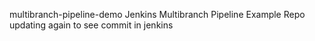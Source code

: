multibranch-pipeline-demo
Jenkins Multibranch Pipeline Example Repo
updating again to see commit in jenkins
